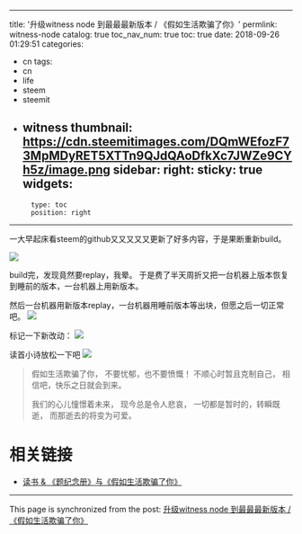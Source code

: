 
---
title: '升级witness node 到最最最新版本 / 《假如生活欺骗了你》'
permlink: witness-node
catalog: true
toc_nav_num: true
toc: true
date: 2018-09-26 01:29:51
categories:
- cn
tags:
- cn
- life
- steem
- steemit
- witness
thumbnail: https://cdn.steemitimages.com/DQmWEfozF73MpMDyRET5XTTn9QJdQAoDfkXc7JWZe9CYh5z/image.png
sidebar:
    right:
        sticky: true
widgets:
    -
        type: toc
        position: right
---


一大早起床看steem的github又又又又又更新了好多内容，于是果断重新build。

![](https://cdn.steemitimages.com/DQmWEfozF73MpMDyRET5XTTn9QJdQAoDfkXc7JWZe9CYh5z/image.png)

build完，发现竟然要replay，我晕。
于是费了半天周折又把一台机器上版本恢复到睡前的版本，一台机器上用新版本。

然后一台机器用新版本replay，一台机器用睡前版本等出块，但愿之后一切正常吧。
![](https://cdn.steemitimages.com/DQmXhGBzRspMJMQcCMrLkFcNkJTya9K2dsEBJw6evSrmHac/image.png)

标记一下新改动：
![](https://cdn.steemitimages.com/DQmdozZPZZkDidrZwNK4hXMn1AgKCbrEKTV9XnMFDfB7YMH/image.png)


读首小诗放松一下吧
![](https://cdn.steemitimages.com/DQmVoPKD9LktA2ygUyeWGTCWgzd548eqFoWgfj9UbomrLja/image.png)

>假如生活欺骗了你，
不要忧郁，也不要愤慨！
不顺心时暂且克制自己，
相信吧，快乐之日就会到来。
>
>我们的心儿憧憬着未来，
现今总是令人悲哀，
一切都是暂时的，转瞬既逝，
而那逝去的将变为可爱。

# 相关链接

* [读书 & 《题纪念册》与《假如生活欺骗了你》](https://steemit.com/cn/@oflyhigh/7ky28h-and)

- - -

This page is synchronized from the post: [升级witness node 到最最最新版本 / 《假如生活欺骗了你》](https://steemit.com/@oflyhigh/witness-node)
